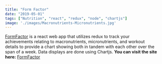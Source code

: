 ```yaml
---
title: "Form Factor"
date: "2019-05-01"
tags: ["Nutrition", "react", "redux", "node", "chartjs"]
image: './images/Macronutrients-Micronutrients.jpg'
---
```


[FormFactor] is a react web app that utilizes redux to track your achievements relating to macronutrients, micronutrients, and workout details to provide a chart showing both in tandem with each other over the span of a week. Data displays are done using Chartjs. **You can visit the site here:** [FormFactor]

<!--- reference links --->
[FormFactor]: <https://github.com/ThomYohan/Fitness-Project>